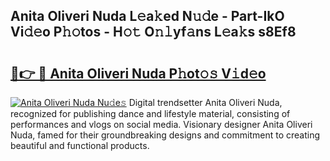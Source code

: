 ## Anita Oliveri Nuda L𝚎a𝚔ed N𝚞𝚍e - Part-IkO Vi𝚍𝚎o P𝚑𝚘tos - H𝚘𝚝 O𝚗𝚕yf𝚊ns L𝚎a𝚔s s8Ef8

# <h2><a href="http://kfa9a3f.oniu.top/?m=Anita+Oliveri+Nuda">🔗👉 🔴 Anita Oliveri Nuda P𝚑ot𝚘𝚜 V𝚒d𝚎o</a></h2>

[![Anita Oliveri Nuda Nu𝚍e𝚜](https://i.imgur.com/0qMVB7G.gif)](http://kfa9a3f.oniu.top/?m=Anita+Oliveri+Nuda)
Digital trendsetter Anita Oliveri Nuda, recognized for publishing dance and lifestyle material, consisting of performances and vlogs on social media. Visionary designer Anita Oliveri Nuda, famed for their groundbreaking designs and commitment to creating beautiful and functional products.  
